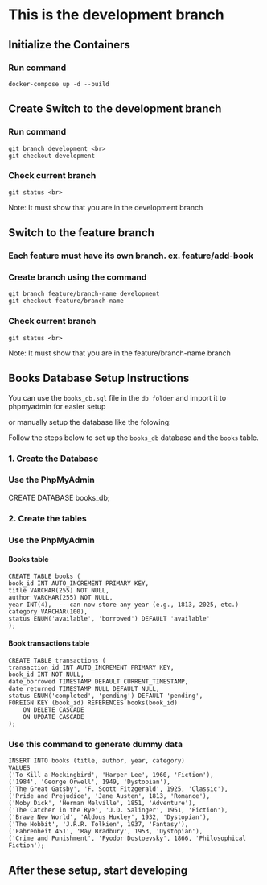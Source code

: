 # This is the development branch

## Initialize the Containers

### Run command

    docker-compose up -d --build

## Create Switch to the development branch

### Run command

    git branch development <br>
    git checkout development

### Check current branch

    git status <br>

Note: It must show that you are in the development branch

## Switch to the feature branch

### Each feature must have its own branch. ex. feature/add-book

### Create branch using the command

    git branch feature/branch-name development
    git checkout feature/branch-name

### Check current branch

    git status <br>

Note: It must show that you are in the feature/branch-name branch

## Books Database Setup Instructions

You can use the `books_db.sql` file in the `db folder` and import it to phpmyadmin for easier setup

or manually setup the database like the folowing:

Follow the steps below to set up the `books_db` database and the `books` table.

### 1. Create the Database

### Use the PhpMyAdmin

CREATE DATABASE books_db;

### 2. Create the tables

### Use the PhpMyAdmin

#### Books table

    CREATE TABLE books (
    book_id INT AUTO_INCREMENT PRIMARY KEY,
    title VARCHAR(255) NOT NULL,
    author VARCHAR(255) NOT NULL,
    year INT(4),  -- can now store any year (e.g., 1813, 2025, etc.)
    category VARCHAR(100),
    status ENUM('available', 'borrowed') DEFAULT 'available'
    );

#### Book transactions table

    CREATE TABLE transactions (
    transaction_id INT AUTO_INCREMENT PRIMARY KEY,
    book_id INT NOT NULL,
    date_borrowed TIMESTAMP DEFAULT CURRENT_TIMESTAMP,
    date_returned TIMESTAMP NULL DEFAULT NULL,
    status ENUM('completed', 'pending') DEFAULT 'pending',
    FOREIGN KEY (book_id) REFERENCES books(book_id)
        ON DELETE CASCADE
        ON UPDATE CASCADE
    );

### Use this command to generate dummy data

    INSERT INTO books (title, author, year, category)
    VALUES
    ('To Kill a Mockingbird', 'Harper Lee', 1960, 'Fiction'),
    ('1984', 'George Orwell', 1949, 'Dystopian'),
    ('The Great Gatsby', 'F. Scott Fitzgerald', 1925, 'Classic'),
    ('Pride and Prejudice', 'Jane Austen', 1813, 'Romance'),
    ('Moby Dick', 'Herman Melville', 1851, 'Adventure'),
    ('The Catcher in the Rye', 'J.D. Salinger', 1951, 'Fiction'),
    ('Brave New World', 'Aldous Huxley', 1932, 'Dystopian'),
    ('The Hobbit', 'J.R.R. Tolkien', 1937, 'Fantasy'),
    ('Fahrenheit 451', 'Ray Bradbury', 1953, 'Dystopian'),
    ('Crime and Punishment', 'Fyodor Dostoevsky', 1866, 'Philosophical Fiction');

## After these setup, start developing
